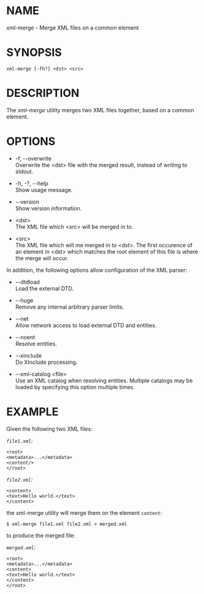 # NAME

xml-merge - Merge XML files on a common element

# SYNOPSIS

    xml-merge [-fh?] <dst> <src>

# DESCRIPTION

The *xml-merge* utility merges two XML files together, based on a common
element.

# OPTIONS

  - \-f, --overwrite  
    Overwrite the \<dst\> file with the merged result, instead of
    writing to stdout.

  - \-h, -?, --help  
    Show usage message.

  - \--version  
    Show version information.

  - \<dst\>  
    The XML file which \<src\> will be merged in to.

  - \<src\>  
    The XML file which will me merged in to \<dst\>. The first occurence
    of an element in \<dst\> which matches the root element of this file
    is where the merge will occur.

In addition, the following options allow configuration of the XML
parser:

  - \--dtdload  
    Load the external DTD.

  - \--huge  
    Remove any internal arbitrary parser limits.

  - \--net  
    Allow network access to load external DTD and entities.

  - \--noent  
    Resolve entities.

  - \--xinclude  
    Do XInclude processing.

  - \--xml-catalog \<file\>  
    Use an XML catalog when resolving entities. Multiple catalogs may be
    loaded by specifying this option multiple times.

# EXAMPLE

Given the following two XML files:

*`file1.xml`:*

    <root>
    <metadata>...</metadata>
    <content/>
    </root>

*`file2.xml`:*

    <content>
    <text>Hello world.</text>
    </content>

the xml-merge utility will merge them on the element `content`:

    $ xml-merge file1.xml file2.xml > merged.xml

to produce the merged file:

*`merged.xml`:*

    <root>
    <metadata>...</metadata>
    <content>
    <text>Hello world.</text>
    </content>
    </root>
